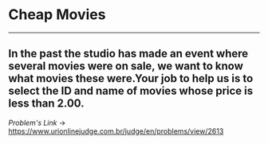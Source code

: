 # Cheap Movies
---
**In the past the studio has made an event where several movies were on sale, we want to know what movies these were.Your job to help us is to select the ID and name of movies whose price is less than 2.00.**
---
*Problem's Link* -> https://www.urionlinejudge.com.br/judge/en/problems/view/2613
